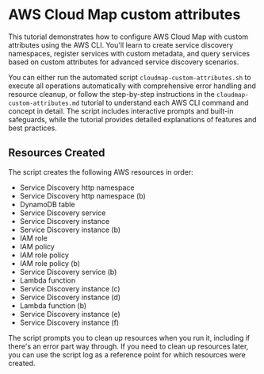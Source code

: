 # AWS Cloud Map custom attributes

This tutorial demonstrates how to configure AWS Cloud Map with custom attributes using the AWS CLI. You'll learn to create service discovery namespaces, register services with custom metadata, and query services based on custom attributes for advanced service discovery scenarios.

You can either run the automated script `cloudmap-custom-attributes.sh` to execute all operations automatically with comprehensive error handling and resource cleanup, or follow the step-by-step instructions in the `cloudmap-custom-attributes.md` tutorial to understand each AWS CLI command and concept in detail. The script includes interactive prompts and built-in safeguards, while the tutorial provides detailed explanations of features and best practices.

## Resources Created

The script creates the following AWS resources in order:

- Service Discovery http namespace
- Service Discovery http namespace (b)
- DynamoDB table
- Service Discovery service
- Service Discovery instance
- Service Discovery instance (b)
- IAM role
- IAM policy
- IAM role policy
- IAM role policy (b)
- Service Discovery service (b)
- Lambda function
- Service Discovery instance (c)
- Service Discovery instance (d)
- Lambda function (b)
- Service Discovery instance (e)
- Service Discovery instance (f)

The script prompts you to clean up resources when you run it, including if there's an error part way through. If you need to clean up resources later, you can use the script log as a reference point for which resources were created.